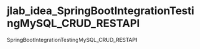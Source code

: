# jlab_idea_SpringBootIntegrationTestingMySQL_CRUD_RESTAPI
SpringBootIntegrationTestingMySQL_CRUD_RESTAPI
